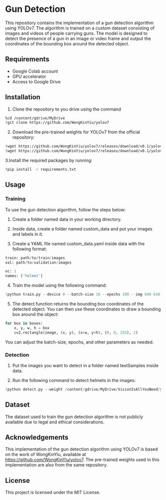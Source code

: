 # Gun Detection
This repository contains the implementation of a gun detection algorithm using YOLOv7. The algorithm is trained on a custom dataset consisting of images and videos of people carrying guns. The model is designed to detect the presence of a gun in an image or video frame and output the coordinates of the bounding box around the detected object.

## Requirements
* Google Colab account
* GPU accelerator
* Access to Google Drive

## Installation

1. Clone the repository to you drive using the command
```bash
%cd /content/gdrive/MyDrive
!git clone https://github.com/WongKinYiu/yolov7
```

2. Download the pre-trained weights for YOLOv7 from the official repository: 
```bash
!wget https://github.com/WongKinYiu/yolov7/releases/download/v0.1/yolov7x.pt
!wget https://github.com/WongKinYiu/yolov7/releases/download/v0.1/yolov7.pt
```

3.Install the required packages by running:
```bash
!pip install -r requirements.txt
```

## Usage

### Training

To use the gun detection algorithm, follow the steps below:

1. Create a folder named data in your working directory.

2. Inside data, create a folder named custom_data and put your images and labels in it.

3. Create a YAML file named custom_data.yaml inside data with the following format:
```python
train: path/to/train/images
val: path/to/validation/images

nc: 1
names: ['helmet']
```


4. Train the model using the following command:
```python
!python train.py --device 0 --batch-size 16 --epochs 100 --img 640 640 --data data/custom_data.yaml --hyp data/hyp.scratch.custom.yaml --cfg cfg/training/yolov7-custom.yaml --weight yolov7.pt --name yolov7-custom
```

5. The detect function returns the bounding box coordinates of the detected object. You can then use these coordinates to draw a bounding box around the object:
```python
for box in boxes:
    x, y, w, h = box
    cv2.rectangle(image, (x, y), (x+w, y+h), (0, 0, 255), 2)
```
You can adjust the batch-size, epochs, and other parameters as needed.

### Detection
1. Put the images you want to detect in a folder named testSamples inside data.

2. Run the following command to detect helmets in the images:
```python
!python detect.py --weight /content/gdrive/MyDrive/VisionIsAllYouNeed/yolov7/runs/train/yolov7-custom/weights/best.pt --conf 0.4 --img-size 640 --source data/testSamples/

```

## Dataset
The dataset used to train the gun detection algorithm is not publicly available due to legal and ethical considerations.

## Acknowledgements
This implementation of the gun detection algorithm using YOLOv7 is based on the work of WongKinYiu, available at https://github.com/WongKinYiu/yolov7. The pre-trained weights used in this implementation are also from the same repository.

## License
This project is licensed under the MIT License.

